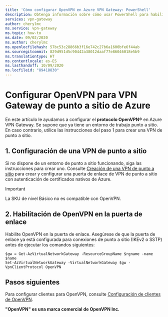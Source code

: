 ```yaml
---
title: 'Cómo configurar OpenVPN en Azure VPN Gateway: PowerShell'
description: Obtenga información sobre cómo usar PowerShell para habilitar el protocolo OpenVPN en Azure VPN Gateway para un entorno de punto a sitio.
services: vpn-gateway
author: cherylmc
ms.service: vpn-gateway
ms.topic: how-to
ms.date: 09/02/2020
ms.author: cherylmc
ms.openlocfilehash: 57bc53c28866b3f16e742c27b6a1600bfe6f44ab
ms.sourcegitcommit: 829d951d5c90442a38012daaf77e86046018e5b9
ms.translationtype: HT
ms.contentlocale: es-ES
ms.lasthandoff: 10/09/2020
ms.locfileid: "89418830"
---
```

# <a name="configure-openvpn-for-azure-point-to-site-vpn-gateway"></a>Configurar OpenVPN para VPN Gateway de punto a sitio de Azure

En este artículo le ayudamos a configurar el **protocolo OpenVPN®** en Azure VPN Gateway. Se supone que ya tiene un entorno de trabajo punto a sitio. En caso contrario, utilice las instrucciones del paso 1 para crear una VPN de punto a sitio.



## <a name="1-create-a-point-to-site-vpn"></a><a name="vnet"></a>1. Configuración de una VPN de punto a sitio

Si no dispone de un entorno de punto a sitio funcionando, siga las instrucciones para crear uno. Consulte [Creación de una VPN de punto a sitio](vpn-gateway-howto-point-to-site-resource-manager-portal.md) para crear y configurar una puerta de enlace de VPN de punto a sitio con autenticación de certificados nativos de Azure. 

> [!IMPORTANT]
> La SKU de nivel Básico no es compatible con OpenVPN.

## <a name="2-enable-openvpn-on-the-gateway"></a><a name="enable"></a>2. Habilitación de OpenVPN en la puerta de enlace

Habilite OpenVPN en la puerta de enlace. Asegúrese de que la puerta de enlace ya está configurada para conexiones de punto a sitio (IKEv2 o SSTP) antes de ejecutar los comandos siguientes:

```azurepowershell-interactive
$gw = Get-AzVirtualNetworkGateway -ResourceGroupName $rgname -name $name
Set-AzVirtualNetworkGateway -VirtualNetworkGateway $gw -VpnClientProtocol OpenVPN
```

## <a name="next-steps"></a>Pasos siguientes

Para configurar clientes para OpenVPN, consulte [Configuración de clientes de OpenVPN](vpn-gateway-howto-openvpn-clients.md).

**"OpenVPN" es una marca comercial de OpenVPN Inc.**
